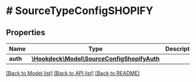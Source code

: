 # # SourceTypeConfigSHOPIFY

## Properties

Name | Type | Description | Notes
------------ | ------------- | ------------- | -------------
**auth** | [**\Hookdeck\Model\SourceConfigShopifyAuth**](SourceConfigShopifyAuth.md) |  | [optional]

[[Back to Model list]](../../README.md#models) [[Back to API list]](../../README.md#endpoints) [[Back to README]](../../README.md)
